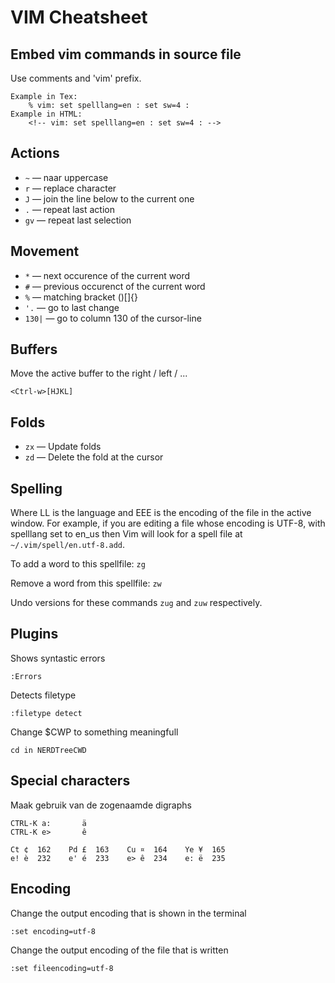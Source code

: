 VIM Cheatsheet
==============

Embed vim commands in source file
---------------------------------
Use comments and 'vim' prefix.

    Example in Tex:
        % vim: set spelllang=en : set sw=4 : 
    Example in HTML:
        <!-- vim: set spelllang=en : set sw=4 : -->

Actions
-------
- `~` — naar uppercase
- `r` — replace character
- `J` — join the line below to the current one
- `.` — repeat last action
- `gv` — repeat last selection

Movement
--------
- `*` — next occurence of the current word
- `#` — previous occurenct of the current word
- `%` — matching bracket ()[]{}
- `'.` — go to last change
- `130|` — go to column 130 of the cursor-line

Buffers
-------
Move the active buffer to the right / left / ...

    <Ctrl-w>[HJKL]

Folds
-----
- `zx` — Update folds
- `zd` — Delete the fold at the cursor

Spelling
--------
Where LL is the language and EEE is the encoding of the file in
the active window. For example, if you are editing a file whose
encoding is UTF-8, with spelllang set to en_us then Vim will
look for a spell file at `~/.vim/spell/en.utf-8.add`.

To add a word to this spellfile: `zg`

Remove a word from this spellfile: `zw`

Undo versions for these commands `zug` and `zuw` respectively.


Plugins
-------
Shows syntastic errors

    :Errors

Detects filetype

    :filetype detect

Change $CWP to something meaningfull

    cd in NERDTreeCWD

Special characters
------------------
Maak gebruik van de zogenaamde digraphs

    CTRL-K a:       ä
    CTRL-K e>       ê

    Ct ¢  162    Pd £  163    Cu ¤  164    Ye ¥  165
    e! è  232    e' é  233    e> ê  234    e: ë  235

Encoding
--------
Change the output encoding that is shown in the terminal

    :set encoding=utf-8

Change the output encoding of the file that is written

    :set fileencoding=utf-8


